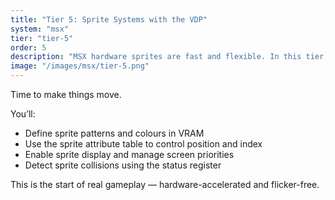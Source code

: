 ```yaml
---
title: "Tier 5: Sprite Systems with the VDP"
system: "msx"
tier: "tier-5"
order: 5
description: "MSX hardware sprites are fast and flexible. In this tier, you’ll learn to configure, draw, and animate up to 32 objects on screen."
image: "/images/msx/tier-5.png"
---
```


Time to make things move.

You’ll:
- Define sprite patterns and colours in VRAM
- Use the sprite attribute table to control position and index
- Enable sprite display and manage screen priorities
- Detect sprite collisions using the status register

This is the start of real gameplay — hardware-accelerated and flicker-free.
